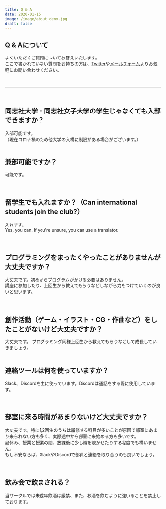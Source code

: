 ```yaml
---
title: Q & A
date: 2020-01-15
image: /image/about_denx.jpg
draft: false
---
```


## Q & Aについて
よくいただくご質問についてお答えいたします。  
ここで書かれていない質問をお持ちの方は、<a href="https://twitter.com/DENX467" target="_blank" rel="noopener">Twitter</a>や<a href="/contact/">メールフォーム</a>よりお気軽にお問い合わせください。  

<br>
<hr>
<br>

## 同志社大学・同志社女子大学の学生じゃなくても入部できますか？
入部可能です。
<br>（現在コロナ禍のため他大学の入構に制限がある場合がございます。）
<br>
<br>

## 兼部可能ですか？
可能です。  
<br>
<br>

## 留学生でも入れますか？（Can international students join the club?）
入れます。  
Yes, you can. If you're unsure, you can use a translator.  
<br>
<br>

## プログラミングをまったくやったことがありませんが大丈夫ですか？
大丈夫です。初めからプログラムがかける必要はありません。  
講座に参加したり、上回生から教えてもらうなどしながら力をつけていくのが良いと思います。  
<br>
<br>

## 創作活動（ゲーム・イラスト・CG・作曲など）をしたことがないけど大丈夫ですか？
大丈夫です。  プログラミング同様上回生から教えてもらうなどして成長していきましょう。
<br>
<br>

## 連絡ツールは何を使っていますか？
Slack、Discordを主に使っています。Discordは通話をする際に使用しています。  
<br>
<br>

## 部室に来る時間があまりないけど大丈夫ですか？
大丈夫です。特に1,2回生のうちは履修する科目が多いことが原因で部室にあまり来られない方も多く、実際途中から部室に来始める方も多いです。  
昼休み、授業と授業の間、放課後に少し顔を覗かせたりする程度でも構いません。  
もし不安ならば、SlackやDiscordで部員と連絡を取り合うのも良いでしょう。  
<br>
<br>

## 飲み会で飲まされる？
当サークルでは未成年飲酒は厳禁、また、お酒を飲むように強いることを禁止しております。  